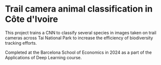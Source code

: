 # Trail camera animal classification in Côte d'Ivoire
This project trains a CNN to classify several species in images taken on trail cameras across Tai National Park to increase the efficiency of biodiversity tracking efforts.

Completed at the Barcelona School of Economics in 2024 as a part of the Applications of Deep Learning course.
